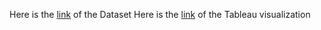 Here is the [link](https://www.kaggle.com/datasets/mahptuan/airbnb-house-price-dashboard-dataset) of the Dataset
Here is the [link](https://public.tableau.com/app/profile/dinh.tuan.pham/viz/AirBnBPriceofHouse/Dashboard1) of the Tableau visualization
